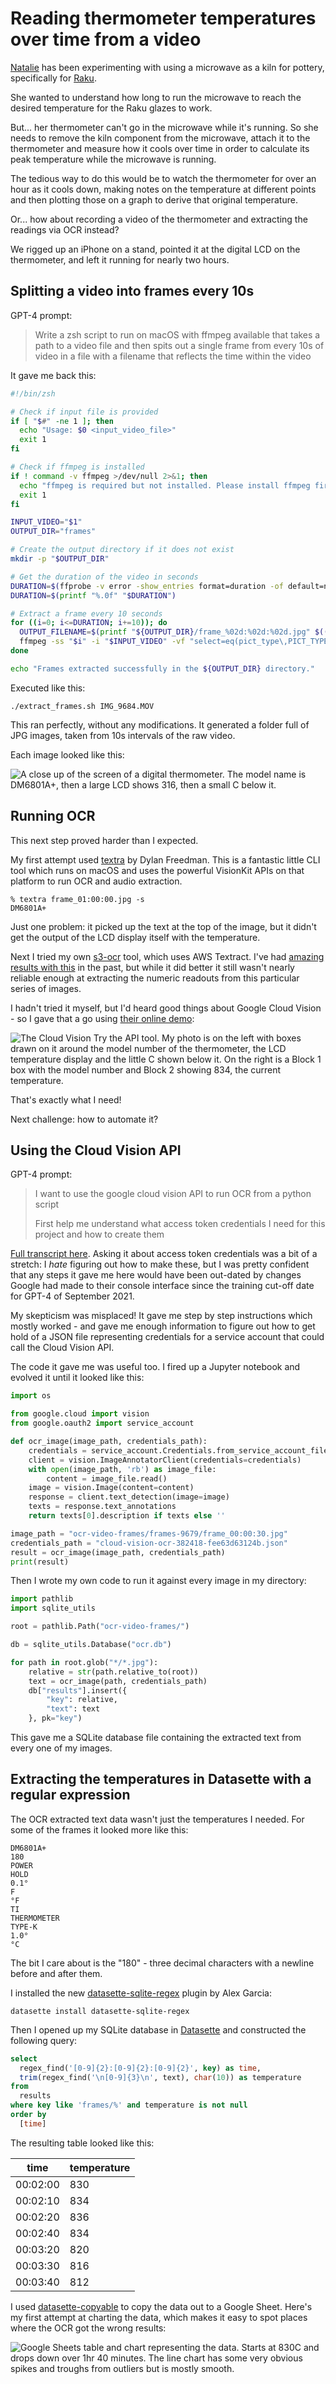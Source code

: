 # Reading thermometer temperatures over time from a video

[Natalie](https://www.instagram.com/natbat.art/) has been experimenting with using a microwave as a kiln for pottery, specifically for [Raku](https://en.wikipedia.org/wiki/Raku_ware).

She wanted to understand how long to run the microwave to reach the desired temperature for the Raku glazes to work.

But... her thermometer can't go in the microwave while it's running. So she needs to remove the kiln component from the microwave, attach it to the thermometer and measure how it cools over time in order to calculate its peak temperature while the microwave is running.

The tedious way to do this would be to watch the thermometer for over an hour as it cools down, making notes on the temperature at different points and then plotting those on a graph to derive that original temperature.

Or... how about recording a video of the thermometer and extracting the readings via OCR instead?

We rigged up an iPhone on a stand, pointed it at the digital LCD on the thermometer, and left it running for nearly two hours.

## Splitting a video into frames every 10s

GPT-4 prompt:

> Write a zsh script to run on macOS with ffmpeg available that takes a path to a video file and then spits out a single frame from every 10s of video in a file with a filename that reflects the time within the video

It gave me back this:

```zsh
#!/bin/zsh

# Check if input file is provided
if [ "$#" -ne 1 ]; then
  echo "Usage: $0 <input_video_file>"
  exit 1
fi

# Check if ffmpeg is installed
if ! command -v ffmpeg >/dev/null 2>&1; then
  echo "ffmpeg is required but not installed. Please install ffmpeg first."
  exit 1
fi

INPUT_VIDEO="$1"
OUTPUT_DIR="frames"

# Create the output directory if it does not exist
mkdir -p "$OUTPUT_DIR"

# Get the duration of the video in seconds
DURATION=$(ffprobe -v error -show_entries format=duration -of default=noprint_wrappers=1:nokey=1 "$INPUT_VIDEO")
DURATION=$(printf "%.0f" "$DURATION")

# Extract a frame every 10 seconds
for ((i=0; i<=DURATION; i+=10)); do
  OUTPUT_FILENAME=$(printf "${OUTPUT_DIR}/frame_%02d:%02d:%02d.jpg" $((i/3600)) $(((i/60)%60)) $((i%60)))
  ffmpeg -ss "$i" -i "$INPUT_VIDEO" -vf "select=eq(pict_type\,PICT_TYPE_I)" -vframes 1 -q:v 2 "$OUTPUT_FILENAME" -y
done

echo "Frames extracted successfully in the ${OUTPUT_DIR} directory."
```
Executed like this:

    ./extract_frames.sh IMG_9684.MOV

This ran perfectly, without any modifications. It generated a folder full of JPG images, taken from 10s intervals of the raw video.

Each image looked like this:

![A close up of the screen of a digital thermometer. The model name is DM6801A+, then a large LCD shows 316, then a small C below it.](https://static.simonwillison.net/static/2023/ocr-frame.jpg)


## Running OCR

This next step proved harder than I expected.

My first attempt used [textra](https://github.com/freedmand/textra) by Dylan Freedman. This is a fantastic little CLI tool which runs on macOS and uses the powerful VisionKit APIs on that platform to run OCR and audio extraction.

    % textra frame_01:00:00.jpg -s
    DM6801A+

Just one problem: it picked up the text at the top of the image, but it didn't get the output of the LCD display itself with the temperature.

Next I tried my own [s3-ocr](https://datasette.io/tools/s3-ocr) tool, which uses AWS Textract. I've had [amazing results with this](https://simonwillison.net/2022/Jun/30/s3-ocr/) in the past, but while it did better it still wasn't nearly reliable enough at extracting the numeric readouts from this particular series of images.

I hadn't tried it myself, but I'd heard good things about Google Cloud Vision - so I gave that a go using [their online demo](https://cloud.google.com/vision/docs/drag-and-drop):

![The Cloud Vision Try the API tool. My photo is on the left with boxes drawn on it around the model number of the thermometer, the LCD temperature display and the little C shown below it. On the right is a Block 1 box with the model number and Block 2 showing 834, the current temperature.](https://static.simonwillison.net/static/2023/cloud-vision-ocr.jpg)

That's exactly what I need!

Next challenge: how to automate it?

## Using the Cloud Vision API

GPT-4 prompt:

> I want to use the google cloud vision API to run OCR from a python script
>
> First help me understand what access token credentials I need for this project and how to create them

[Full transcript here](https://gist.github.com/simonw/365ca7e4fde3ae8221ca1da219ce3fc9). Asking it about access token credentials was a bit of a stretch: I _hate_ figuring out how to make these, but I was pretty confident that any steps it gave me here would have been out-dated by changes Google had made to their console interface since the training cut-off date for GPT-4 of September 2021.

My skepticism was misplaced! It gave me step by step instructions which mostly worked - and gave me enough information to figure out how to get hold of a JSON file representing credentials for a service account that could call the Cloud Vision API.

The code it gave me was useful too. I fired up a Jupyter notebook and evolved it until it looked like this:

```python
import os

from google.cloud import vision
from google.oauth2 import service_account

def ocr_image(image_path, credentials_path):
    credentials = service_account.Credentials.from_service_account_file(credentials_path)
    client = vision.ImageAnnotatorClient(credentials=credentials)
    with open(image_path, 'rb') as image_file:
        content = image_file.read()
    image = vision.Image(content=content)
    response = client.text_detection(image=image)
    texts = response.text_annotations
    return texts[0].description if texts else ''

image_path = "ocr-video-frames/frames-9679/frame_00:00:30.jpg"
credentials_path = "cloud-vision-ocr-382418-fee63d63124b.json"
result = ocr_image(image_path, credentials_path)
print(result)
```
Then I wrote my own code to run it against every image in my directory:
```python
import pathlib
import sqlite_utils

root = pathlib.Path("ocr-video-frames/")

db = sqlite_utils.Database("ocr.db")

for path in root.glob("*/*.jpg"):
    relative = str(path.relative_to(root))
    text = ocr_image(path, credentials_path)
    db["results"].insert({
        "key": relative,
        "text": text
    }, pk="key")
```
This gave me a SQLite database file containing the extracted text from every one of my images.

## Extracting the temperatures in Datasette with a regular expression

The OCR extracted text data wasn't just the temperatures I needed. For some of the frames it looked more like this:

```
DM6801A+
180
POWER
HOLD
0.1°
F
°F
TI
THERMOMETER
TYPE-K
1.0°
°C
```
The bit I care about is the "180" - three decimal characters with a newline before and after them.

I installed the new [datasette-sqlite-regex](https://github.com/asg017/sqlite-regex/tree/main/python/datasette_sqlite_regex) plugin by Alex Garcia:

    datasette install datasette-sqlite-regex

Then I opened up my SQLite database in [Datasette](https://datasette.io/) and constructed the following query:

```sql
select
  regex_find('[0-9]{2}:[0-9]{2}:[0-9]{2}', key) as time,
  trim(regex_find('\n[0-9]{3}\n', text), char(10)) as temperature
from
  results
where key like 'frames/%' and temperature is not null
order by
  [time]
```

The resulting table looked like this:

| time     |   temperature |
|----------|---------------|
| 00:02:00 |           830 |
| 00:02:10 |           834 |
| 00:02:20 |           836 |
| 00:02:40 |           834 |
| 00:03:20 |           820 |
| 00:03:30 |           816 |
| 00:03:40 |           812 |

I used [datasette-copyable](https://datasette.io/plugins/datasette-copyable) to copy the data out to a Google Sheet. Here's my first attempt at charting the data, which makes it easy to spot places where the OCR got the wrong results:

![Google Sheets table and chart representing the data. Starts at 830C and drops down over 1hr 40 minutes. The line chart has some very obvious spikes and troughs from outliers but is mostly smooth.](https://static.simonwillison.net/static/2023/google-sheets-temperature-over-time.jpg)

